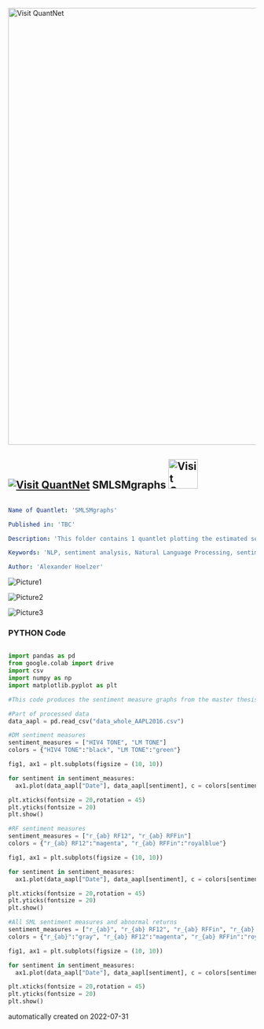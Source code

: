 [<img src="https://github.com/QuantLet/Styleguide-and-FAQ/blob/master/pictures/banner.png" width="888" alt="Visit QuantNet">](http://quantlet.de/)

## [<img src="https://github.com/QuantLet/Styleguide-and-FAQ/blob/master/pictures/qloqo.png" alt="Visit QuantNet">](http://quantlet.de/) **SMLSMgraphs** [<img src="https://github.com/QuantLet/Styleguide-and-FAQ/blob/master/pictures/QN2.png" width="60" alt="Visit QuantNet 2.0">](http://quantlet.de/)

```yaml

Name of Quantlet: 'SMLSMgraphs'

Published in: 'TBC'

Description: 'This folder contains 1 quantlet plotting the estimated sentiment measures of AAPL in 2016 for the master thesis Supervised Machine Learning Sentiment Measures'

Keywords: 'NLP, sentiment analysis, Natural Language Processing, sentiment, news articles'

Author: 'Alexander Hoelzer'

```

![Picture1](all_aapl.png)

![Picture2](dm_aapl.png)

![Picture3](sml_aapl.png)

### PYTHON Code
```python

import pandas as pd
from google.colab import drive
import csv
import numpy as np
import matplotlib.pyplot as plt

#This code produces the sentiment measure graphs from the master thesis "Supervised Machine Learning Sentiment Measures"

#Part of processed data
data_aapl = pd.read_csv("data_whole_AAPL2016.csv")

#DM sentiment measures
sentiment_measures = ["HIV4 TONE", "LM TONE"]
colors = {"HIV4 TONE":"black", "LM TONE":"green"}

fig1, ax1 = plt.subplots(figsize = (10, 10))

for sentiment in sentiment_measures:
  ax1.plot(data_aapl["Date"], data_aapl[sentiment], c = colors[sentiment], linewidth = 0.7)

plt.xticks(fontsize = 20,rotation = 45)
plt.yticks(fontsize = 20)
plt.show()

#RF sentiment measures
sentiment_measures = ["r_{ab} RF12", "r_{ab} RFFin"]
colors = {"r_{ab} RF12":"magenta", "r_{ab} RFFin":"royalblue"}

fig1, ax1 = plt.subplots(figsize = (10, 10))

for sentiment in sentiment_measures:
  ax1.plot(data_aapl["Date"], data_aapl[sentiment], c = colors[sentiment], linewidth = 0.7)

plt.xticks(fontsize = 20,rotation = 45)
plt.yticks(fontsize = 20)
plt.show()

#All SML sentiment measures and abnormal returns
sentiment_measures = ["r_{ab}", "r_{ab} RF12", "r_{ab} RFFin", "r_{ab} FinNN"]
colors = {"r_{ab}":"gray", "r_{ab} RF12":"magenta", "r_{ab} RFFin":"royalblue", "r_{ab} FinNN": "orange"}

fig1, ax1 = plt.subplots(figsize = (10, 10))

for sentiment in sentiment_measures:
  ax1.plot(data_aapl["Date"], data_aapl[sentiment], c = colors[sentiment],label = sentiment)

plt.xticks(fontsize = 20,rotation = 45)
plt.yticks(fontsize = 20)
plt.show()

```

automatically created on 2022-07-31